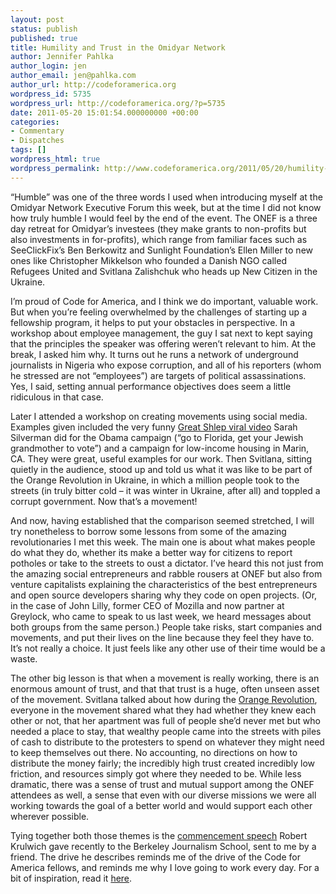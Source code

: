 ```yaml
---
layout: post
status: publish
published: true
title: Humility and Trust in the Omidyar Network
author: Jennifer Pahlka
author_login: jen
author_email: jen@pahlka.com
author_url: http://codeforamerica.org
wordpress_id: 5735
wordpress_url: http://codeforamerica.org/?p=5735
date: 2011-05-20 15:01:54.000000000 +00:00
categories:
- Commentary
- Dispatches
tags: []
wordpress_html: true
wordpress_permalink: http://www.codeforamerica.org/2011/05/20/humility-and-trust-in-the-omidyar-network/
---
```


<p>“Humble” was one of the three words I used when introducing myself at the Omidyar Network Executive Forum this week, but at the time I did not know how truly humble I would feel by the end of the event. The ONEF is a three day retreat for Omidyar’s investees (they make grants to non-profits but also investments in for-profits), which range from familiar faces such as SeeClickFix’s Ben Berkowitz and Sunlight Foundation’s Ellen Miller to new ones like Christopher Mikkelson who founded a Danish NGO called Refugees United and Svitlana Zalishchuk who heads up New Citizen in the Ukraine.</p>
<p>I’m proud of Code for America, and I think we do important, valuable work.  But when you’re feeling overwhelmed by the challenges of starting up a fellowship program, it helps to put your obstacles in perspective. In a workshop about employee management, the guy I sat next to kept saying that the principles the speaker was offering weren’t relevant to him. At the break, I asked him why. It turns out he runs a network of underground journalists in Nigeria who expose corruption, and all of his reporters (whom he stressed are not “employees”) are targets of political assassinations. Yes, I said, setting annual performance objectives does seem a little ridiculous in that case.</p>
<p>Later I attended a workshop on creating movements using social media.  Examples given included the very funny <a href="http://www.youtube.com/watch?v=AgHHX9R4Qtk ">Great Shlep viral video</a> Sarah Silverman did for the Obama campaign (“go to Florida, get your Jewish grandmother to vote”) and a campaign for low-income housing in Marin, CA. They were great, useful examples for our work. Then Svitlana, sitting quietly in the audience, stood up and told us what it was like to be part of the Orange Revolution in Ukraine, in which a million people took to the streets (in truly bitter cold – it was winter in Ukraine, after all) and toppled a corrupt government. Now that’s a movement!</p>
<p>And now, having established that the comparison seemed stretched, I will try nonetheless to borrow some lessons from some of the amazing revolutionaries I met this week. The main one is about what makes people do what they do, whether its make a better way for citizens to report potholes or take to the streets to oust a dictator. I’ve heard this not just from the amazing social entrepreneurs and rabble rousers at ONEF but also from venture capitalists explaining the characteristics of the best entrepreneurs and open source developers sharing why they code on open projects. (Or, in the case of John Lilly, former CEO of Mozilla and now partner at Greylock, who came to speak to us last week, we heard messages about both groups from the same person.) People take risks, start companies and movements, and put their lives on the line because they feel they have to. It’s not really a choice. It just feels like any other use of their time would be a waste.</p>
<p>The other big lesson is that when a movement is really working, there is an enormous amount of trust, and that that trust is a huge, often unseen asset of the movement. Svitlana talked about how during the <a href="http://en.wikipedia.org/wiki/Orange_Revolution ">Orange Revolution</a>, everyone in the movement shared what they had whether they knew each other or not, that her apartment was full of people she’d never met but who needed a place to stay, that wealthy people came into the streets with piles of cash to distribute to the protesters to spend on whatever they might need to keep themselves out there. No accounting, no directions on how to distribute the money fairly; the incredibly high trust created incredibly low friction, and resources simply got where they needed to be. While less dramatic, there was a sense of trust and mutual support among the ONEF attendees as well, a sense that even with our diverse missions we were all working towards the goal of a better world and would support each other wherever possible.</p>
<p>Tying together both those themes is the <a href="http://mblogs.discovermagazine.com/notrocketscience/2011/05/12/%E2%80%9Cthere-are-some-people-who-don%E2%80%99t-wait-%E2%80%9D-robert-krulwich-on-the-future-of-journalism/ ">commencement speech</a> Robert Krulwich gave recently to the Berkeley Journalism School, sent to me by a friend. The drive he describes reminds me of the drive of the Code for America fellows, and reminds me why I love going to work every day. For a bit of inspiration, read it <a href="http://mblogs.discovermagazine.com/notrocketscience/2011/05/12/%E2%80%9Cthere-are-some-people-who-don%E2%80%99t-wait-%E2%80%9D-robert-krulwich-on-the-future-of-journalism/ ">here</a>.</p>
